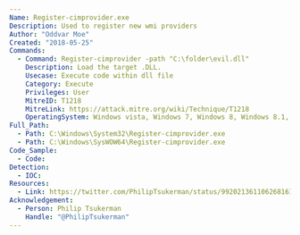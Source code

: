 ```yaml
---
Name: Register-cimprovider.exe
Description: Used to register new wmi providers
Author: "Oddvar Moe"
Created: "2018-05-25"
Commands:
  - Command: Register-cimprovider -path "C:\folder\evil.dll"
    Description: Load the target .DLL.
    Usecase: Execute code within dll file
    Category: Execute
    Privileges: User
    MitreID: T1218
    MitreLink: https://attack.mitre.org/wiki/Technique/T1218
    OperatingSystem: Windows vista, Windows 7, Windows 8, Windows 8.1, Windows 10
Full_Path:
  - Path: C:\Windows\System32\Register-cimprovider.exe
  - Path: C:\Windows\SysWOW64\Register-cimprovider.exe
Code_Sample:
  - Code:
Detection:
  - IOC:
Resources:
  - Link: https://twitter.com/PhilipTsukerman/status/992021361106268161
Acknowledgement:
  - Person: Philip Tsukerman
    Handle: "@PhilipTsukerman"
---
```

